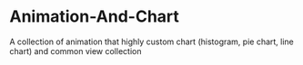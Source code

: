 # Animation-And-Chart
A collection of animation that highly custom chart (histogram, pie chart, line chart) and common view collection
